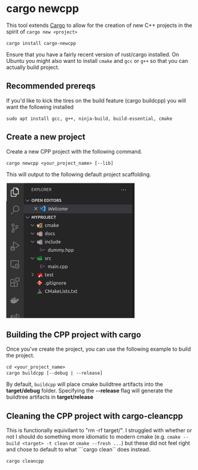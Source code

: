 # cargo newcpp

This tool extends [Cargo](http://doc.crates.io/) to allow for the creation of new C++ projects in the spirit of `cargo new <project>`

```console,ignore
cargo install cargo-newcpp
```

Ensure that you have a fairly recent version of rust/cargo installed. On Ubuntu you might also want to install `cmake` and `gcc` or `g++` so that you can actually build project.

## Recommended prereqs 
If you'd like to kick the tires on the build feature (cargo buildcpp) you will want the following installed
```console,ignore
sudo apt install gcc, g++, ninja-build, build-essential, cmake
```




## Create a new project

Create a new CPP project with the following command.   
```console,ignore
cargo newcpp <your_project_name> [--lib]
```

This will output to the following default project scaffolding.

![scaffolding](assets/project-files.png)

## Building the CPP project with cargo
Once you've create the project, you can use the following example to build the project.
```console,ignore
cd <your_project_name> 
cargo buildcpp [--debug | --release]
```

By default, ```buildcpp``` will place cmake buildtree artifacts into the **target/debug** folder.  Specifying the **--release** flag will generate the buildtree artifacts in **target/release**


## Cleaning the CPP project with cargo-cleancpp
This is functionally equivilant to "rm -rf target/".  I struggled with whether or not I should do something more idiomatic to modern cmake (e.g. ```cmake --build <target> -t clean``` or ```cmake --fresh ...```) but these did not feel right and chose to default to what ```cargo clean`` does instead.

```console,ignore
cargo cleancpp 
```


